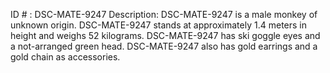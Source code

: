 ID # : DSC-MATE-9247
Description: DSC-MATE-9247 is a male monkey of unknown origin. DSC-MATE-9247 stands at approximately 1.4 meters in height and weighs 52 kilograms. DSC-MATE-9247 has ski goggle eyes and a not-arranged green head. DSC-MATE-9247 also has gold earrings and a gold chain as accessories.